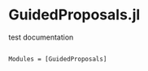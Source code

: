 # GuidedProposals.jl
test documentation
```@index
```

```@autodocs
Modules = [GuidedProposals]
```
